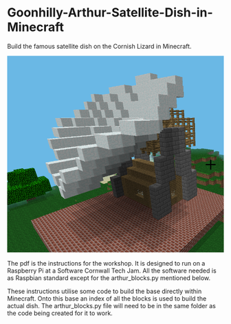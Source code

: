 # Goonhilly-Arthur-Satellite-Dish-in-Minecraft
Build the famous satellite dish on the Cornish Lizard in Minecraft.

![Goonhilly Satellite dish in Minecraft](goonhilly_arthur_in_minecraft.png)

The pdf is the instructions for the workshop. It is designed to run on a Raspberry Pi at a Software Cornwall Tech Jam.
All the software needed is as Raspbian standard except for the arthur_blocks.py mentioned below.


These instructions utilise some code to build the base directly within Minecraft. 
Onto this base an index of all the blocks is used to build the actual dish.
The arthur_blocks.py file will need to be in the same folder as the code being created for it to work.
